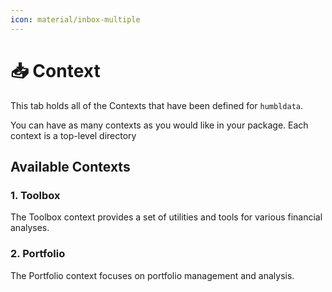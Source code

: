 ```yaml
---
icon: material/inbox-multiple
---
```


# 📥 __Context__

This tab holds all of the Contexts that have been defined for `humbldata`.

You can have as many contexts as you would like in your package. Each context
is a top-level directory


## Available Contexts

### 1. Toolbox

The Toolbox context provides a set of utilities and tools for various financial analyses.

### 2. Portfolio

The Portfolio context focuses on portfolio management and analysis.